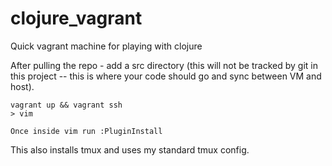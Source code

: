 # clojure_vagrant
Quick vagrant machine for playing with clojure

After pulling the repo - add a src directory (this will not be tracked by git in this project -- this is where your code should go and sync between VM and host).

```
vagrant up && vagrant ssh
> vim

Once inside vim run :PluginInstall
```

This also installs tmux and uses my standard tmux config.
